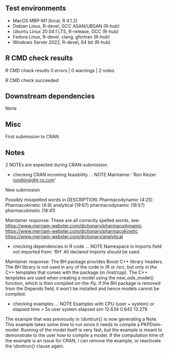 ## Test environments

* MacOS MBP-M1 (local, R 4.1.2)
* Debian Linux, R-devel, GCC ASAN/UBSAN (R-hub)
* Ubuntu Linux 20.04.1 LTS, R-release, GCC (R-hub)
* Fedora Linux, R-devel, clang, gfortran (R-hub)
* Windows Server 2022, R-devel, 64 bit (R-hub)

## R CMD check results

R CMD check results
0 errors | 0 warnings | 2 notes

R CMD check succeeded


## Downstream dependencies

None


## Misc

First submission to CRAN


## Notes

2 NOTEs are expected during CRAN-submission.

* checking CRAN incoming feasibility ... NOTE
Maintainer: 'Ron Keizer <ron@insight-rx.com>'

New submission

Possibly misspelled words in DESCRIPTION:
  Pharmacodynamic (4:25)
  Pharmacokinetic (4:9)
  analytical (19:67)
  pharmacodynamic (18:57)
  pharmacokinetic (18:41)

Maintainer response: These are all correctly spelled words, see:
https://www.merriam-webster.com/dictionary/pharmacodynamic
https://www.merriam-webster.com/dictionary/pharmacokinetic
https://www.merriam-webster.com/dictionary/analytical

* checking dependencies in R code ... NOTE
Namespace in Imports field not imported from: 'BH'
  All declared Imports should be used.

Maintainer response: The BH package provides Boost C++ library headers. The BH library is not used in any of the code in /R or /src, but only in the C++ templates that comes with the package (in /inst/cpp). The C++ templates are used when creating a model using the new_ode_model() function, which is then compiled on-the-fly. If the BH package is removed from the Depends field, it won't be installed and hence models cannot be compiled.

* checking examples ... NOTE
Examples with CPU (user + system) or elapsed time > 5s
      user system elapsed
sim 12.634  0.642  13.279

The example that was previously in \dontrun{} is now generating a Note. This example takes some time to run since it needs to compile a PKPDsim-model. Running of the model itself is very fast, but the example is meant to demonstrate to the user how to compile a model. If the computation time of the example is an issue for CRAN, I can remove the example, or reactivate the \dontrun{} clause again.
